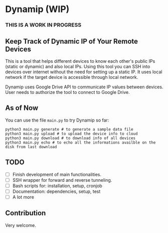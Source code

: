 Dynamip (WIP)
======

### THIS IS A WORK IN PROGRESS

## Keep Track of Dynamic IP of Your Remote Devices

This is a tool that helps different devices to know each other's public IPs (static or dynamic) and also local IPs. Using this tool you can SSH into devices over internet without the need for setting up a static IP. It uses local network if the target device is accessible through local network. 

Dynamip uses Google Drive API to communicate IP values between devices. User needs to authorize the tool to connect to Google Drive.

## As of Now
You can use the file `main.py` to try Dynamip so far:
	
	python3 main.py generate # to generate a sample data file
    python3 main.py upload # to upload the device info to cloud
    python3 main.py download # to download info of all devices
    python3 main.py echo # to echo all the informations availble on the disk from last download

## TODO

- [ ] Finish development of main functionalities.
- [ ] SSH wrapper for forward and reverse tunneling.
- [ ] Bash scripts for: installation, setup, cronjob
- [ ] Documentation: dependencies, setup, test
- [ ] A lot more

## Contribution
Very welcome.